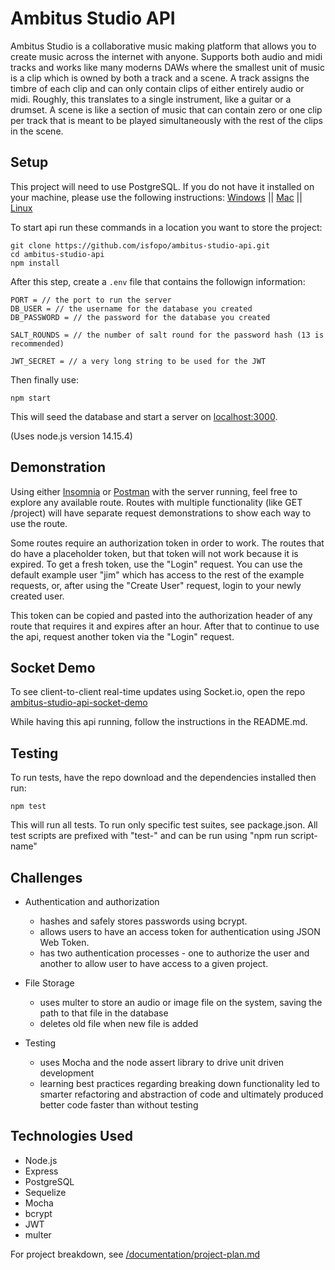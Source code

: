 # Ambitus Studio API

Ambitus Studio is a collaborative music making platform that allows you to create music across the internet with anyone. Supports both audio and midi tracks and works like many moderns DAWs where the smallest unit of music is a clip which is owned by both a track and a scene. A track assigns the timbre of each clip and can only contain clips of either entirely audio or midi. Roughly, this translates to a single instrument, like a guitar or a drumset. A scene is like a section of music that can contain zero or one clip per track that is meant to be played simultaneously with the rest of the clips in the scene.

## Setup

This project will need to use PostgreSQL. If you do not have it installed on your machine, please use the following instructions:
[Windows](https://www.postgresqltutorial.com/install-postgresql/) ||
[Mac](https://www.postgresqltutorial.com/install-postgresql-macos/) ||
[Linux](https://www.postgresqltutorial.com/install-postgresql-linux/)

To start api run these commands in a location you want to store the project:

```shell
git clone https://github.com/isfopo/ambitus-studio-api.git
cd ambitus-studio-api
npm install
```

After this step, create a `.env` file that contains the followign information:

```
PORT = // the port to run the server
DB_USER = // the username for the database you created
DB_PASSWORD = // the password for the database you created

SALT_ROUNDS = // the number of salt round for the password hash (13 is recommended)

JWT_SECRET = // a very long string to be used for the JWT
```

Then finally use:

```shell
npm start
```

This will seed the database and start a server on [localhost:3000](http://localhost:3000).

(Uses node.js version 14.15.4)

## Demonstration

Using either [Insomnia](https://github.com/isfopo/ambitus-studio-api/blob/main/documentation/Insomnia_Route_Docs.json) or [Postman](https://github.com/isfopo/ambitus-studio-api/blob/main/documentation/Ambitus-Studio-Api.postman_collection.json) with the server running, feel free to explore any available route. Routes with multiple functionality (like GET /project) will have separate request demonstrations to show each way to use the route.

Some routes require an authorization token in order to work. The routes that do have a placeholder token, but that token will not work because it is expired. To get a fresh token, use the "Login" request. You can use the default example user "jim" which has access to the rest of the example requests, or, after using the "Create User" request, login to your newly created user.

This token can be copied and pasted into the authorization header of any route that requires it and expires after an hour. After that to continue to use the api, request another token via the "Login" request.

## Socket Demo

To see client-to-client real-time updates using Socket.io, open the repo [ambitus-studio-api-socket-demo](https://github.com/isfopo/ambitus-studio-api-socket-demo)

While having this api running, follow the instructions in the README.md.

## Testing

To run tests, have the repo download and the dependencies installed then run:

```shell
npm test
```

This will run all tests. To run only specific test suites, see package.json. All test scripts are prefixed with "test-" and can be run using "npm run script-name"

## Challenges

- Authentication and authorization

  - hashes and safely stores passwords using bcrypt.
  - allows users to have an access token for authentication using JSON Web Token.
  - has two authentication processes - one to authorize the user and another to allow user to have access to a given project.

- File Storage

  - uses multer to store an audio or image file on the system, saving the path to that file in the database
  - deletes old file when new file is added

- Testing
  - uses Mocha and the node assert library to drive unit driven development
  - learning best practices regarding breaking down functionality led to smarter refactoring and abstraction of code and ultimately produced better code faster than without testing

## Technologies Used

- Node.js
- Express
- PostgreSQL
- Sequelize
- Mocha
- bcrypt
- JWT
- multer

For project breakdown, see [/documentation/project-plan.md](https://github.com/isfopo/ambitus-studio-api/blob/main/documentation/project-plan.md)
